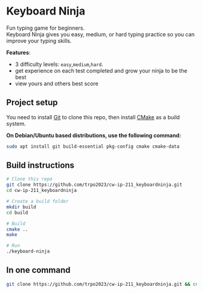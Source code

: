 # Keyboard Ninja 

Fun typing game for beginners.</br> 
Keyboard Ninja gives you easy, medium, or hard typing practice so you can improve your typing skills. </br>

**Features**:

- 3 difficulty levels: `easy`,`medium`,`hard`.
- get experience on each test completed and grow your ninja to be the best
- view yours and others best score

## Project setup

You need to install [Git][] to clone this repo, then install [CMake][] as a build system.</br>

**On Debian/Ubuntu based distributions, use the following command:**

```sh
sudo apt install git build-essential pkg-config cmake cmake-data
```

## Build instructions
```sh
# Clone this repo
git clone https://github.com/trpo2023/cw-ip-211_keyboardninja.git
cd cw-ip-211_keyboardninja

# Create a build folder
mkdir build
cd build

# Build
cmake ..
make

# Run
./keyboard-ninja
```

## In one command
```sh
git clone https://github.com/trpo2023/cw-ip-211_keyboardninja.git && cd cw-ip-211_keyboardninja && mkdir build && cd build && cmake .. && make
```

[CMake]: https://cmake.org
[Git]: https://git-scm.com
